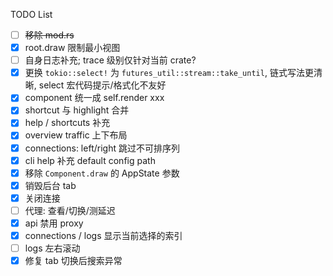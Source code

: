 TODO List

- [ ] ~~移除 mod.rs~~
- [x] root.draw 限制最小视图
- [ ] 自身日志补充; trace 级别仅针对当前 crate?
- [x] 更换 `tokio::select!` 为 `futures_util::stream::take_until`, 链式写法更清晰, select 宏代码提示/格式化不友好
- [x] component 统一成 self.render xxx
- [x] shortcut 与 highlight 合并
- [x] help / shortcuts 补充
- [x] overview traffic 上下布局
- [x] connections: left/right 跳过不可排序列
- [x] cli help 补充 default config path
- [x] 移除 `Component.draw` 的 AppState 参数
- [x] 销毁后台 tab
- [x] 关闭连接
- [ ] 代理: 查看/切换/测延迟
- [x] api 禁用 proxy
- [x] connections / logs 显示当前选择的索引
- [ ] logs 左右滚动
- [x] 修复 tab 切换后搜索异常
